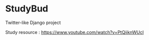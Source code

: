 # StudyBud
Twitter-like Django project

Study resource : https://www.youtube.com/watch?v=PtQiiknWUcI
